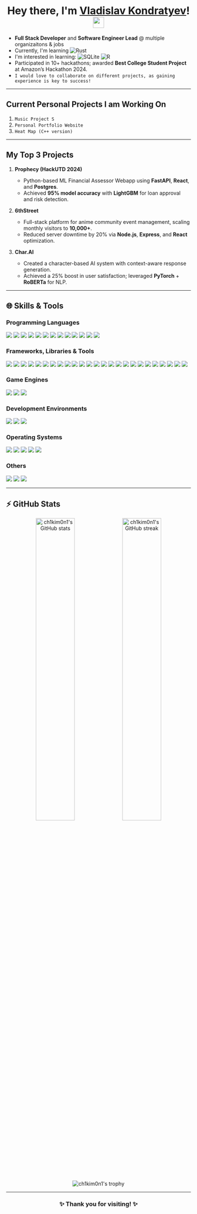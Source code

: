 <h1 align="center">Hey there, I'm <a href="https://github.com/ch1kim0n1">Vladislav Kondratyev</a>! <img src="https://media.giphy.com/media/hvRJCLFzcasrR4ia7z/giphy.gif" width="30px"/></h1>

- **Full Stack Developer** and **Software Engineer Lead** @ multiple organizaitons & jobs
- Currently, I'm learning ![Rust](https://img.shields.io/badge/rust-%23000000.svg?style=for-the-badge&logo=rust&logoColor=white)
- I'm interested in learning: ![SQLite](https://img.shields.io/badge/sqlite-%2307405e.svg?style=for-the-badge&logo=sqlite&logoColor=white) ![R](https://img.shields.io/badge/r-%23276DC3.svg?style=for-the-badge&logo=r&logoColor=white)
- Participated in 10+ hackathons; awarded **Best College Student Project** at Amazon’s Hackathon 2024.  
- `I would love to collaborate on different projects, as gaining experience is key to success!`

---

## Current Personal Projects I am Working On
 1. `Music Project S`
 2. `Personal Portfolio Website`
 3. `Heat Map (C++ version)`

---

## My Top 3 Projects

1. **Prophecy (HackUTD 2024)**
   - Python-based ML Financial Assessor Webapp using **FastAPI**, **React**, and **Postgres**.
   - Achieved **95% model accuracy** with **LightGBM** for loan approval and risk detection.

2. **6thStreet**
   - Full-stack platform for anime community event management, scaling monthly visitors to **10,000+**.
   - Reduced server downtime by 20% via **Node.js**, **Express**, and **React** optimization.

3. **Char.AI**
   - Created a character-based AI system with context-aware response generation.
   - Achieved a 25% boost in user satisfaction; leveraged **PyTorch** + **RoBERTa** for NLP.

---

## 🌐 Skills & Tools

### Programming Languages
<p>
  <img src="https://img.shields.io/badge/C%23-239120?style=for-the-badge&logo=c-sharp&logoColor=white"/>
  <img src="https://img.shields.io/badge/C++-00599C?style=for-the-badge&logo=cplusplus&logoColor=white"/>
  <img src="https://img.shields.io/badge/Java-ED8B00?style=for-the-badge&logo=java&logoColor=white"/>
  <img src="https://img.shields.io/badge/JavaScript-F7DF1E?style=for-the-badge&logo=javascript&logoColor=black"/>
  <img src="https://img.shields.io/badge/Python-3776AB?style=for-the-badge&logo=python&logoColor=white"/>
  <img src="https://img.shields.io/badge/HTML-E34F26?style=for-the-badge&logo=html5&logoColor=white"/>
  <img src="https://img.shields.io/badge/CSS-1572B6?style=for-the-badge&logo=css3&logoColor=white"/>
  <img src="https://img.shields.io/badge/PHP-777BB4?style=for-the-badge&logo=php&logoColor=white"/>
  <img src="https://img.shields.io/badge/TypeScript-3178C6?style=for-the-badge&logo=typescript&logoColor=white"/>
  <img src="https://img.shields.io/badge/Golang-00ADD8?style=for-the-badge&logo=go&logoColor=white"/>
  <img src="https://img.shields.io/badge/SQL-336791?style=for-the-badge&logo=postgresql&logoColor=white"/>
  <img src="https://img.shields.io/badge/Bash-4EAA25?style=for-the-badge&logo=gnu-bash&logoColor=white"/>
  <img src=https://img.shields.io/badge/ruby-%23CC342D.svg?style=for-the-badge&logo=ruby&logoColor=white/>
</p>

### Frameworks, Libraries & Tools
<p>
  <img src="https://img.shields.io/badge/React-61DAFB?style=for-the-badge&logo=react&logoColor=black"/>
  <img src="https://img.shields.io/badge/React_Native-61DAFB?style=for-the-badge&logo=react&logoColor=black"/>
  <img src="https://img.shields.io/badge/FastAPI-009688?style=for-the-badge&logo=fastapi&logoColor=white"/>
  <img src="https://img.shields.io/badge/Tailwind_CSS-38B2AC?style=for-the-badge&logo=tailwind-css&logoColor=white"/>
  <img src="https://img.shields.io/badge/MongoDB-47A248?style=for-the-badge&logo=mongodb&logoColor=white"/>
  <img src="https://img.shields.io/badge/Node.js-339933?style=for-the-badge&logo=nodedotjs&logoColor=white"/>
  <img src="https://img.shields.io/badge/REST_API-02569B?style=for-the-badge&logo=swagger&logoColor=white"/>
  <img src="https://img.shields.io/badge/TensorFlow-FF6F00?style=for-the-badge&logo=tensorflow&logoColor=white"/>
  <img src="https://img.shields.io/badge/PyTorch-EE4C2C?style=for-the-badge&logo=pytorch&logoColor=white"/>
  <img src="https://img.shields.io/badge/LightGBM-003974?style=for-the-badge&logoColor=white"/>
  <img src="https://img.shields.io/badge/RoBERTa-2496ED?style=for-the-badge&logoColor=white"/>
  <img src="https://img.shields.io/badge/Blender-F5792A?style=for-the-badge&logo=blender&logoColor=white"/>
  <img src="https://img.shields.io/badge/Jenkins-D24939?style=for-the-badge&logo=jenkins&logoColor=white"/>
  <img src="https://img.shields.io/badge/ROS2-22314E?style=for-the-badge&logo=ros&logoColor=white"/>
  <img src="https://img.shields.io/badge/Three.js-000000?style=for-the-badge&logo=three.js&logoColor=white"/>
  <img src="https://img.shields.io/badge/AWS_Lambda-FF9900?style=for-the-badge&logo=amazon-aws&logoColor=white"/>
  <img src="https://img.shields.io/badge/AWS_SageMaker-232F3E?style=for-the-badge&logo=amazon-aws&logoColor=white"/>
  <img src="https://img.shields.io/badge/expo-1C1E24?style=for-the-badge&logo=expo&logoColor=#D04A37)"/>
 <img src="https://img.shields.io/badge/express.js-%23404d59.svg?style=for-the-badge&logo=express&logoColor=%2361DAFB)"/>
 <img src="https://img.shields.io/badge/flask-%23000.svg?style=for-the-badge&logo=flask&logoColor=white"/>
 <img src="https://img.shields.io/badge/Next-black?style=for-the-badge&logo=next.js&logoColor=white"/>
 <img src="https://img.shields.io/badge/node.js-6DA55F?style=for-the-badge&logo=node.js&logoColor=white"/>
 <img src="https://img.shields.io/badge/opencv-%23white.svg?style=for-the-badge&logo=opencv&logoColor=white"/>
 <img src="https://img.shields.io/badge/figma-%23F24E1E.svg?style=for-the-badge&logo=figma&logoColor=white"/>
  <img src="https://img.shields.io/badge/AWS_Lex-232F3E?style=for-the-badge&logo=amazon-aws&logoColor=white"/>
</p>

### Game Engines
<p>
  <img src="https://img.shields.io/badge/Unity-100000?style=for-the-badge&logo=unity&logoColor=white"/>
  <img src="https://img.shields.io/badge/Unreal_Engine-313131?style=for-the-badge&logo=unrealengine&logoColor=white"/>
  <img src="https://img.shields.io/badge/Godot_Engine-478CBF?style=for-the-badge&logo=godotengine&logoColor=white"/>
</p>

### Development Environments
<p>
  <img src="https://img.shields.io/badge/Visual_Studio_Code-0078d7?style=for-the-badge&logo=visual%20studio%20code&logoColor=white"/>
  <img src="https://img.shields.io/badge/Visual_Studio-5C2D91?style=for-the-badge&logo=visual%20studio&logoColor=white"/>
  <img src="https://img.shields.io/badge/Android_Studio-3DDC84?style=for-the-badge&logo=android-studio&logoColor=white"/>
</p>

### Operating Systems
<p>
  <img src="https://img.shields.io/badge/Windows-0078D6?style=for-the-badge&logo=windows&logoColor=white"/>
  <img src="https://img.shields.io/badge/Android-3DDC84?style=for-the-badge&logo=android&logoColor=white"/>
  <img src="https://img.shields.io/badge/Linux-FCC624?style=for-the-badge&logo=linux&logoColor=black"/>
  <img src="https://img.shields.io/badge/Ubuntu-E95420?style=for-the-badge&logo=ubuntu&logoColor=white"/>
 <img src="https://img.shields.io/badge/iOS-000000?style=for-the-badge&logo=ios&logoColor=white"/>
</p>

### Others
<p>
 <img src="https://img.shields.io/badge/docker-%230db7ed.svg?style=for-the-badge&logo=docker&logoColor=white"/>
 <img src="https://img.shields.io/badge/jira-%230A0FFF.svg?style=for-the-badge&logo=jira&logoColor=white"/>
 <img src="https://img.shields.io/badge/Notion-%23000000.svg?style=for-the-badge&logo=notion&logoColor=white"/>
</p>

---
## ⚡ GitHub Stats

<p align="center">
  <img width="46%" src="https://github-readme-stats.vercel.app/api?username=ch1kim0n1&show_icons=true&theme=radical" alt="ch1kim0n1's GitHub stats" />
  <img width="46%" src="https://github-readme-streak-stats.herokuapp.com/?user=ch1kim0n1&theme=radical" alt="ch1kim0n1's GitHub streak" />
</p>

<p align="center">
  <img src="https://github-profile-trophy.vercel.app/?username=ch1kim0n1&theme=gruvbox" alt="ch1kim0n1's trophy" />
</p>

---

<h3 align="center">✨ Thank you for visiting! ✨</h3>
